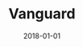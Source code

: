 ---
layout: site
title: "Vanguard"
date: 2018-01-01
categories: [finance]
version: 1.2.14
major: 1
minor: 2
patch: 14
slug: vanguard
link: https://investor.vanguard.com/
submitter: lpolepeddi
permalink: /sites/:slug
---
